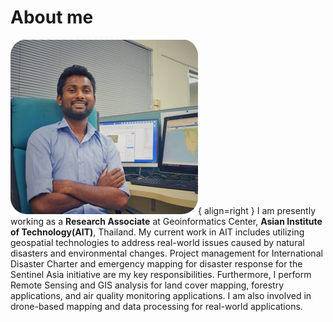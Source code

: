 # About me
![profile](images/profile.png){ align=right }
I am presently working as a **Research Associate** at Geoinformatics Center, **Asian Institute of Technology(AIT)**, Thailand. My current work in AIT includes utilizing geospatial technologies to address real-world issues caused by natural disasters and environmental changes.
Project management for International Disaster Charter and emergency mapping for disaster response for the Sentinel Asia initiative are my key responsibilities. Furthermore, I perform Remote Sensing and GIS analysis for land cover mapping, forestry applications, and air quality monitoring applications. I am also involved in drone-based mapping and data processing for real-world applications.